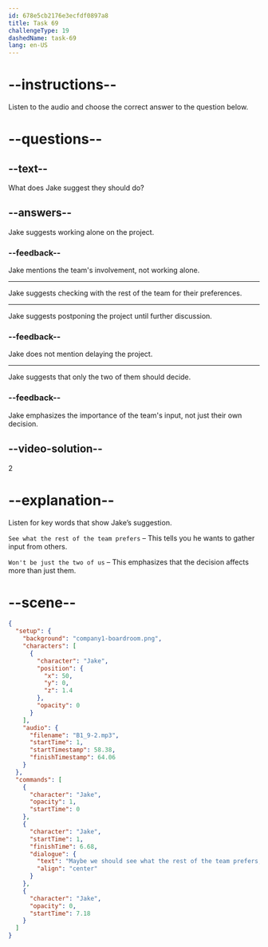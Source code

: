 ```yaml
---
id: 678e5cb2176e3ecfdf0897a8
title: Task 69
challengeType: 19
dashedName: task-69
lang: en-US
---
```


<!-- (audio) Jake: Maybe we should see what the rest of the team prefers since it won't be just the two of us working on the project. -->

# --instructions--

Listen to the audio and choose the correct answer to the question below.

# --questions--

## --text--

What does Jake suggest they should do?

## --answers--

Jake suggests working alone on the project.

### --feedback--

Jake mentions the team's involvement, not working alone.

---

Jake suggests checking with the rest of the team for their preferences.

---

Jake suggests postponing the project until further discussion.

### --feedback--

Jake does not mention delaying the project.

---

Jake suggests that only the two of them should decide.

### --feedback--

Jake emphasizes the importance of the team's input, not just their own decision.

## --video-solution--

2

# --explanation--

Listen for key words that show Jake’s suggestion.  

`See what the rest of the team prefers` – This tells you he wants to gather input from others.  

`Won't be just the two of us` – This emphasizes that the decision affects more than just them.  

# --scene--

```json
{
  "setup": {
    "background": "company1-boardroom.png",
    "characters": [
      {
        "character": "Jake",
        "position": {
          "x": 50,
          "y": 0,
          "z": 1.4
        },
        "opacity": 0
      }
    ],
    "audio": {
      "filename": "B1_9-2.mp3",
      "startTime": 1,
      "startTimestamp": 58.38,
      "finishTimestamp": 64.06
    }
  },
  "commands": [
    {
      "character": "Jake",
      "opacity": 1,
      "startTime": 0
    },
    {
      "character": "Jake",
      "startTime": 1,
      "finishTime": 6.68,
      "dialogue": {
        "text": "Maybe we should see what the rest of the team prefers, since it won't just be the two of us working on this project.",
        "align": "center"
      }
    },
    {
      "character": "Jake",
      "opacity": 0,
      "startTime": 7.18
    }
  ]
}
```
